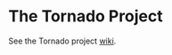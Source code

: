 The Tornado Project
=============

See the Tornado project [wiki](https://github.com/RationShop/tornado_r/wiki/The-Tornado-Project).
